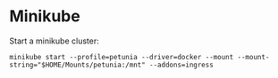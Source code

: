 # Minikube

Start a minikube cluster:

```shell
minikube start --profile=petunia --driver=docker --mount --mount-string="$HOME/Mounts/petunia:/mnt" --addons=ingress
```

